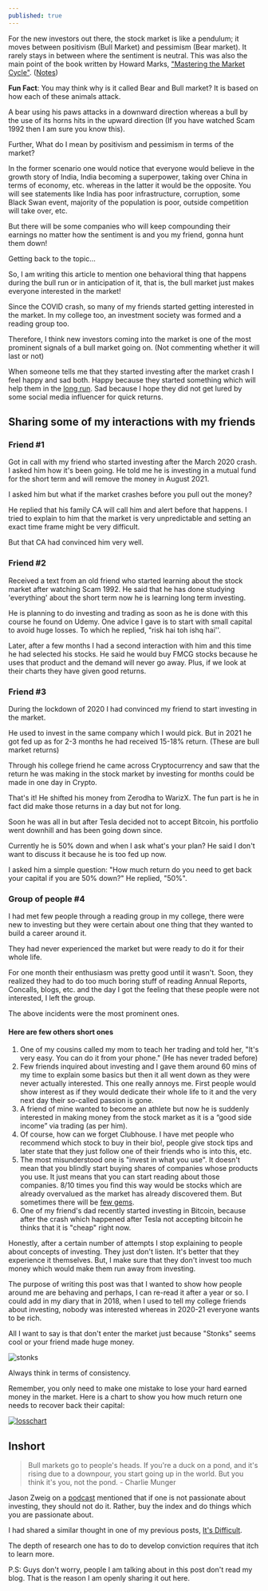 ```yaml
---
published: true
---
```

For the new investors out there, the stock market is like a pendulum; it moves between positivism (Bull Market) and pessimism (Bear market). It rarely stays in between where the sentiment is neutral. This was also the main point of the book written by Howard Marks, ["Mastering the Market Cycle"](https://www.amazon.in/gp/product/1473680379/ref=as_li_tl?ie=UTF8&camp=3638&creative=24630&creativeASIN=1473680379&linkCode=as2&tag=arjunbadola-21&linkId=d73568de60541996a5d883ecb3ffe6c6). ([Notes](https://twitter.com/badola_arjun/status/1356872779518390272))

**Fun Fact**: You may think why is it called Bear and Bull market? It is based on how each of these animals attack.

A bear using his paws attacks in a downward direction whereas a bull by the use of its horns hits in the upward direction (If you have watched Scam 1992 then I am sure you know this).

Further, What do I mean by positivism and pessimism in terms of the market?

In the former scenario one would notice that everyone would believe in the growth story of India, India becoming a superpower, taking over China in terms of economy, etc. whereas in the latter it would be the opposite. You will see statements like India has poor infrastructure, corruption, some Black Swan event, majority of the population is poor, outside competition will take over, etc.

But there will be some companies who will keep compounding their earnings no matter how the sentiment is and you my friend, gonna hunt them down!

Getting back to the topic...

So, I am writing this article to mention one behavioral thing that happens during the bull run or in anticipation of it, that is, the bull market just makes everyone interested in the market!

Since the COVID crash, so many of my friends started getting interested in the market. In my college too, an investment society was formed and a reading group too.

Therefore, I think new investors coming into the market is one of the most prominent signals of a bull market going on. (Not commenting whether it will last or not)

When someone tells me that they started investing after the market crash I feel happy and sad both. 
Happy because they started something which will help them in the [long run](http://arjunbadola.blog/Long-Term/). Sad because I hope they did not get lured by some social media influencer for quick returns.

## Sharing some of my interactions with my friends

### Friend #1

Got in call with my friend who started investing after the March 2020 crash. I asked him how it's been going. He told me he is investing in a mutual fund for the short term and will remove the money in August 2021. 

I asked him but what if the market crashes before you pull out the money?

He replied that his family CA will call him and alert before that happens. I tried to explain to him that the market is very unpredictable and setting an exact time frame might be very difficult. 

But that CA had convinced him very well.

### Friend #2

Received a text from an old friend who started learning about the stock market after watching Scam 1992.
He said that he has done studying 'everything' about the short term now he is learning long term investing.

He is planning to do investing and trading as soon as he is done with this course he found on Udemy. One advice I gave is to start with small capital to avoid huge losses. To which he replied, "risk hai toh ishq hai''.

Later, after a few months I had a second interaction with him and this time he had selected his stocks.
He said he would buy FMCG stocks because he uses that product and the demand will never go away. Plus, if we look at their charts they have given good returns.

### Friend #3

During the lockdown of 2020 I had convinced my friend to start investing in the market.

He used to invest in the same company which I would pick. But in 2021 he got fed up as for 2-3 months he had received 15-18% return. (These are bull market returns)

Through his college friend he came across Cryptocurrency and saw that the return he was making in the stock market by investing for months could be made in one day in Crypto.

That's it! He shifted his money from Zerodha to WarizX. The fun part is he in fact did make those returns in a day but not for long.

Soon he was all in but after Tesla decided not to accept Bitcoin, his portfolio went downhill and has been going down since.

Currently he is 50% down and when I ask what's your plan? He said I don't want to discuss it because he is too fed up now.

I asked him a simple question: "How much return do you need to get back your capital if you are 50% down?" He replied, "50%".

### Group of people #4

I had met few people through a reading group in my college, there were new to investing but they were certain about one thing that they wanted to build a career around it.

They had never experienced the market but were ready to do it for their whole life.

For one month their enthusiasm was pretty good until it wasn't. Soon, they realized they had to do too much boring stuff of reading Annual Reports, Concalls, blogs, etc. and the day I got the feeling that these people were not interested, I left the group.

The above incidents were the most prominent ones.

#### Here are few others short ones

1. One of my cousins called my mom to teach her trading and told her, "It's very easy. You can do it from your phone." (He has never traded before)
2. Few friends inquired about investing and I gave them around 60 mins of my time to explain some basics but then it all went down as they were never actually interested. This one really annoys me. First people would show interest as if they would dedicate their whole life to it and the very next day their so-called passion is gone.
3. A friend of mine wanted to become an athlete but now he is suddenly interested in making money from the stock market as it is a “good side income” via trading (as per him).
4. Of course, how can we forget Clubhouse. I have met people who recommend which stock to buy in their bio!, people give stock tips and later state that they just follow one of their friends who is into this, etc.
5. The most misunderstood one is "invest in what you use". It doesn't mean that you blindly start buying shares of companies whose products you use. It just means that you can start reading about those companies. 8/10 times you find this way would be stocks which are already overvalued as the market has already discovered them. But sometimes there will be [few gems](https://twitter.com/badola_arjun/status/1416320124244561928).
6. One of my friend's dad recently started investing in Bitcoin, because after the crash which happened after Tesla not accepting bitcoin he thinks that it is "cheap" right now.

Honestly, after a certain number of attempts I stop explaining to people about concepts of investing. They just don't listen. It's better that they experience it themselves. But, I make sure that they don't invest too much money which would make them run away from investing.

The purpose of writing this post was that I wanted to show how people around me are behaving and perhaps, I can re-read it after a year or so. I could add in my diary that in 2018, when I used to tell my college friends about investing, nobody was interested whereas in 2020-21 everyone wants to be rich.

All I want to say is that don't enter the market just because "Stonks" seems cool or your friend made huge money.

![stonks](/assets/stonks.png)

Always think in terms of consistency.

Remember, you only need to make one mistake to lose your hard earned money in the market. Here is a chart to show you how much return one needs to recover back their capital:

[![losschart](/assets/Mathofrecovery.png)](http://shurwest.com/wp-content/uploads/2013/08/The-Math-of-Gains-Losses.pdf)

## Inshort

> Bull markets go to people's heads. If you're a duck on a pond, and it's rising due to a downpour, you start going up in the world. But you think it's you, not the pond. - Charlie Munger

Jason Zweig on a [podcast](https://podcasts.google.com/feed/aHR0cHM6Ly9pbmZpbml0ZWxvb3BzLmxpYnN5bi5jb20vcnNz/episode/OTEyMGUzN2YtOWY1Zi00MmQ2LTlhNjUtZDdiOWE4MThiNDNj?ep=14) mentioned that if one is not passionate about investing, they should not do it. Rather, buy the index and do things which you are passionate about.

I had shared a similar thought in one of my previous posts, [It's Difficult](http://arjunbadola.blog/It's-Difficult/).

The depth of research one has to do to develop conviction requires that itch to learn more.

P.S: Guys don't worry, people I am talking about in this post don't read my blog. That is the reason I am openly sharing it out here.
